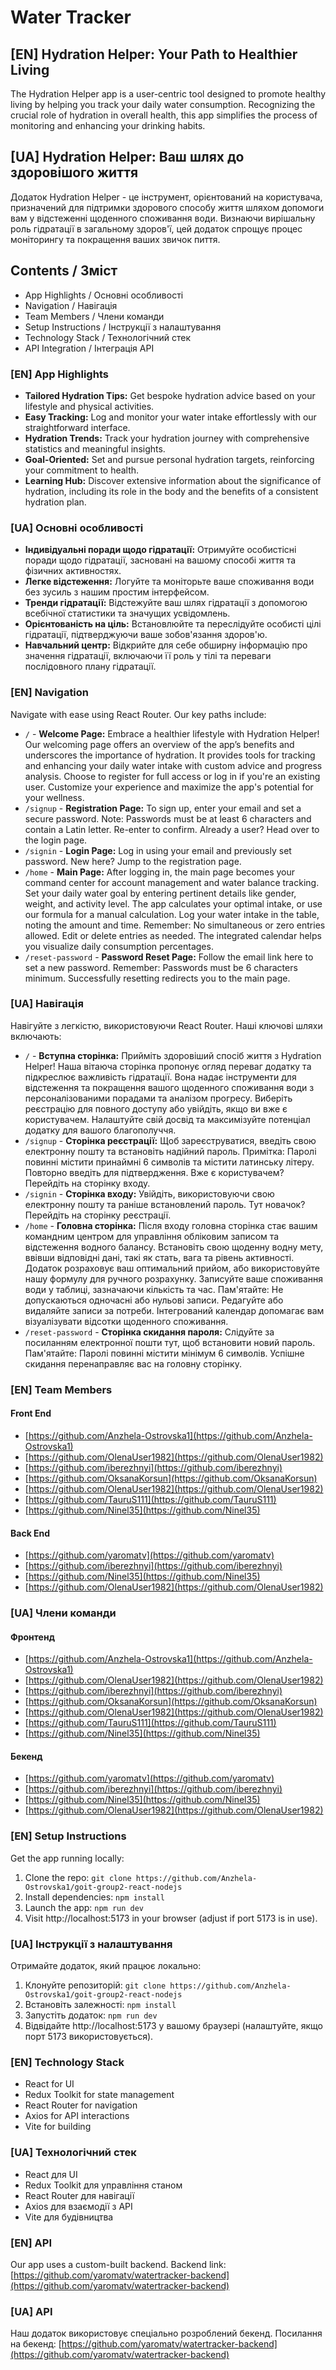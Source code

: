 # Water Tracker

## [EN] Hydration Helper: Your Path to Healthier Living

The Hydration Helper app is a user-centric tool designed to promote healthy
living by helping you track your daily water consumption. Recognizing the
crucial role of hydration in overall health, this app simplifies the process of
monitoring and enhancing your drinking habits.

## [UA] Hydration Helper: Ваш шлях до здоровішого життя

Додаток Hydration Helper - це інструмент, орієнтований на користувача,
призначений для підтримки здорового способу життя шляхом допомоги вам у
відстеженні щоденного споживання води. Визнаючи вирішальну роль гідратації в
загальному здоров'ї, цей додаток спрощує процес моніторингу та покращення ваших
звичок пиття.

## Contents / Зміст

- App Highlights / Основні особливості
- Navigation / Навігація
- Team Members / Члени команди
- Setup Instructions / Інструкції з налаштування
- Technology Stack / Технологічний стек
- API Integration / Інтеграція API

### [EN] App Highlights

- **Tailored Hydration Tips:** Get bespoke hydration advice based on your
  lifestyle and physical activities.
- **Easy Tracking:** Log and monitor your water intake effortlessly with our
  straightforward interface.
- **Hydration Trends:** Track your hydration journey with comprehensive
  statistics and meaningful insights.
- **Goal-Oriented:** Set and pursue personal hydration targets, reinforcing your
  commitment to health.
- **Learning Hub:** Discover extensive information about the significance of
  hydration, including its role in the body and the benefits of a consistent
  hydration plan.

### [UA] Основні особливості

- **Індивідуальні поради щодо гідратації:** Отримуйте особистісні поради щодо
  гідратації, засновані на вашому способі життя та фізичних активностях.
- **Легке відстеження:** Логуйте та моніторьте ваше споживання води без зусиль з
  нашим простим інтерфейсом.
- **Тренди гідратації:** Відстежуйте ваш шлях гідратації з допомогою всебічної
  статистики та значущих усвідомлень.
- **Орієнтованість на ціль:** Встановлюйте та переслідуйте особисті цілі
  гідратації, підтверджуючи ваше зобов'язання здоров'ю.
- **Навчальний центр:** Відкрийте для себе обширну інформацію про значення
  гідратації, включаючи її роль у тілі та переваги послідовного плану
  гідратації.

### [EN] Navigation

Navigate with ease using React Router. Our key paths include:

- `/` - **Welcome Page:** Embrace a healthier lifestyle with Hydration Helper!
  Our welcoming page offers an overview of the app’s benefits and underscores
  the importance of hydration. It provides tools for tracking and enhancing your
  daily water intake with custom advice and progress analysis. Choose to
  register for full access or log in if you're an existing user. Customize your
  experience and maximize the app's potential for your wellness.
- `/signup` - **Registration Page:** To sign up, enter your email and set a
  secure password. Note: Passwords must be at least 6 characters and contain a
  Latin letter. Re-enter to confirm. Already a user? Head over to the login
  page.
- `/signin` - **Login Page:** Log in using your email and previously set
  password. New here? Jump to the registration page.
- `/home` - **Main Page:** After logging in, the main page becomes your command
  center for account management and water balance tracking. Set your daily water
  goal by entering pertinent details like gender, weight, and activity level.
  The app calculates your optimal intake, or use our formula for a manual
  calculation. Log your water intake in the table, noting the amount and time.
  Remember: No simultaneous or zero entries allowed. Edit or delete entries as
  needed. The integrated calendar helps you visualize daily consumption
  percentages.
- `/reset-password` - **Password Reset Page:** Follow the email link here to set
  a new password. Remember: Passwords must be 6 characters minimum. Successfully
  resetting redirects you to the main page.

### [UA] Навігація

Навігуйте з легкістю, використовуючи React Router. Наші ключові шляхи включають:

- `/` - **Вступна сторінка:** Прийміть здоровіший спосіб життя з Hydration
  Helper! Наша вітаюча сторінка пропонує огляд переваг додатку та підкреслює
  важливість гідратації. Вона надає інструменти для відстеження та покращення
  вашого щоденного споживання води з персоналізованими порадами та аналізом
  прогресу. Виберіть реєстрацію для повного доступу або увійдіть, якщо ви вже є
  користувачем. Налаштуйте свій досвід та максимізуйте потенціал додатку для
  вашого благополуччя.
- `/signup` - **Сторінка реєстрації:** Щоб зареєструватися, введіть свою
  електронну пошту та встановіть надійний пароль. Примітка: Паролі повинні
  містити принаймні 6 символів та містити латинську літеру. Повторно введіть для
  підтвердження. Вже є користувачем? Перейдіть на сторінку входу.
- `/signin` - **Сторінка входу:** Увійдіть, використовуючи свою електронну пошту
  та раніше встановлений пароль. Тут новачок? Перейдіть на сторінку реєстрації.
- `/home` - **Головна сторінка:** Після входу головна сторінка стає вашим
  командним центром для управління обліковим записом та відстеження водного
  балансу. Встановіть свою щоденну водну мету, ввівши відповідні дані, такі як
  стать, вага та рівень активності. Додаток розраховує ваш оптимальний прийом,
  або використовуйте нашу формулу для ручного розрахунку. Записуйте ваше
  споживання води у таблиці, зазначаючи кількість та час. Пам'ятайте: Не
  допускаються одночасні або нульові записи. Редагуйте або видаляйте записи за
  потреби. Інтегрований календар допомагає вам візуалізувати відсотки щоденного
  споживання.
- `/reset-password` - **Сторінка скидання пароля:** Слідуйте за посиланням
  електронної пошти тут, щоб встановити новий пароль. Пам'ятайте: Паролі повинні
  містити мінімум 6 символів. Успішне скидання перенаправляє вас на головну
  сторінку.

### [EN] Team Members

#### Front End

- [https://github.com/Anzhela-Ostrovska1](https://github.com/Anzhela-Ostrovska1)
- [https://github.com/OlenaUser1982](https://github.com/OlenaUser1982)
- [https://github.com/iberezhnyi](https://github.com/iberezhnyi)
- [https://github.com/OksanaKorsun](https://github.com/OksanaKorsun)
- [https://github.com/OlenaUser1982](https://github.com/OlenaUser1982)
- [https://github.com/TauruS111](https://github.com/TauruS111)
- [https://github.com/Ninel35](https://github.com/Ninel35)

#### Back End

- [https://github.com/yaromatv](https://github.com/yaromatv)
- [https://github.com/iberezhnyi](https://github.com/iberezhnyi)
- [https://github.com/Ninel35](https://github.com/Ninel35)
- [https://github.com/OlenaUser1982](https://github.com/OlenaUser1982)

### [UA] Члени команди

#### Фронтенд

- [https://github.com/Anzhela-Ostrovska1](https://github.com/Anzhela-Ostrovska1)
- [https://github.com/OlenaUser1982](https://github.com/OlenaUser1982)
- [https://github.com/iberezhnyi](https://github.com/iberezhnyi)
- [https://github.com/OksanaKorsun](https://github.com/OksanaKorsun)
- [https://github.com/OlenaUser1982](https://github.com/OlenaUser1982)
- [https://github.com/TauruS111](https://github.com/TauruS111)
- [https://github.com/Ninel35](https://github.com/Ninel35)

#### Бекенд

- [https://github.com/yaromatv](https://github.com/yaromatv)
- [https://github.com/iberezhnyi](https://github.com/iberezhnyi)
- [https://github.com/Ninel35](https://github.com/Ninel35)
- [https://github.com/OlenaUser1982](https://github.com/OlenaUser1982)

### [EN] Setup Instructions

Get the app running locally:

1. Clone the repo:
   `git clone https://github.com/Anzhela-Ostrovska1/goit-group2-react-nodejs`
2. Install dependencies: `npm install`
3. Launch the app: `npm run dev`
4. Visit http://localhost:5173 in your browser (adjust if port 5173 is in use).

### [UA] Інструкції з налаштування

Отримайте додаток, який працює локально:

1. Клонуйте репозиторій:
   `git clone https://github.com/Anzhela-Ostrovska1/goit-group2-react-nodejs`
2. Встановіть залежності: `npm install`
3. Запустіть додаток: `npm run dev`
4. Відвідайте http://localhost:5173 у вашому браузері (налаштуйте, якщо порт
   5173 використовується).

### [EN] Technology Stack

- React for UI
- Redux Toolkit for state management
- React Router for navigation
- Axios for API interactions
- Vite for building

### [UA] Технологічний стек

- React для UI
- Redux Toolkit для управління станом
- React Router для навігації
- Axios для взаємодії з API
- Vite для будівництва

### [EN] API

Our app uses a custom-built backend. Backend link:
[https://github.com/yaromatv/watertracker-backend](https://github.com/yaromatv/watertracker-backend)

### [UA] API

Наш додаток використовує спеціально розроблений бекенд. Посилання на бекенд:
[https://github.com/yaromatv/watertracker-backend](https://github.com/yaromatv/watertracker-backend)
